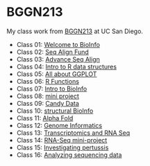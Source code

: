 # BGGN213
My class work from [BGGN213](https://bioboot.github.io/bggn213_F24/) at UC San Diego.

- Class 01: [Welcome to BioInfo](https://github.com/timhadad/bggn213_github/blob/main/1/lab1.pdf)
- Class 02: [Seq Align Fund](https://github.com/timhadad/bggn213_github/blob/main/2/lab2.pdf)
- Class 03: [Advance Seq Align](https://github.com/timhadad/bggn213_github/blob/main/3/PSSM%20Lab-3.pdf)
- Class 04: [Intro to R data structures](https://github.com/timhadad/bggn213_github/blob/main/4/lab4%20EC.pdf)
- Class 05: [All about GGPLOT](https://github.com/timhadad/bggn213_github/blob/main/5/Class05.md)
- Class 06: [R Functions](https://github.com/timhadad/bggn213_github/blob/main/6/class06.md)
- Class 07: [Intro to BioInfo](https://github.com/timhadad/bggn213_github/blob/main/7/class07.pdf)
- Class 08: [mini project](https://github.com/timhadad/bggn213_github/blob/main/8/class08.pdf)
- Class 09: [Candy Data](https://github.com/timhadad/bggn213_github/blob/main/9/class9.pdf)
- Class 10: [structural BioInfo](https://github.com/timhadad/bggn213_github/blob/main/10/class10/class10-11.1.24.pdf)
- Class 11: [Alpha Fold](https://github.com/timhadad/bggn213_github/blob/main/11/class11_1.pdf)
- Class 12: [Genome Informatics](https://github.com/timhadad/bggn213_github/blob/main/12/Class12_Q.13_Q.14.pdf)
- Class 13: [Transcriptomics and RNA Seq](https://github.com/timhadad/bggn213_github/blob/main/13/class13/class_13.pdf)
- Class 14: [RNA-Seq mini-project](https://github.com/timhadad/bggn213_github/blob/main/14/Class14/class14_1.pdf)
- Class 15: [Investigating pertussis](https://github.com/timhadad/bggn213_github/blob/main/15/class15/class15.1.pdf)
- Class 16: [Analyzing sequencing data](https://github.com/timhadad/bggn213_github/blob/main/16/Class16/HW8_unix_questions.pdf)


